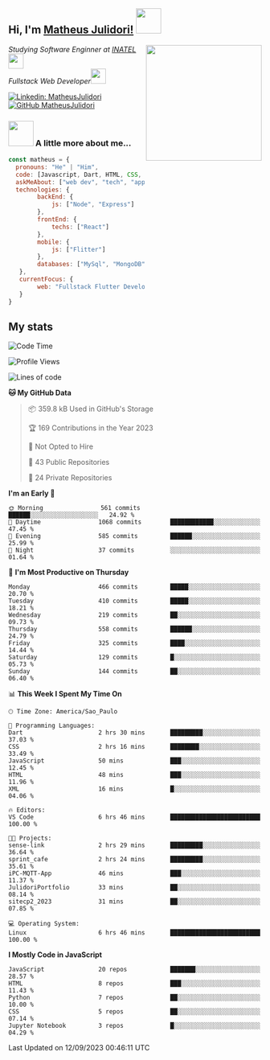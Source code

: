 <h2> Hi, I'm <a href="https://matheusjulidori.github.io" target="_blank">Matheus Julidori!</a> <img src="https://media.giphy.com/media/12oufCB0MyZ1Go/giphy.gif" width="50"></h2>
<img align='right' src="https://media.giphy.com/media/3oKIPnAiaMCws8nOsE/giphy.gif" width="230" height="auto">
<p><em>Studying Software Enginner at <a href="http://www.inatel.br" target="_blank">INATEL</a><img src="https://media.giphy.com/media/fYSnHlufseco8Fh93Z/giphy.gif" width="30"></br>
  Fullstack Web Developer<img src="https://media.giphy.com/media/WUlplcMpOCEmTGBtBW/giphy.gif" width="30">
</em></p>

[![Linkedin: MatheusJulidori](https://img.shields.io/badge/-MatheusJulidori-blue?style=flat-square&logo=Linkedin&logoColor=white&link=https://www.linkedin.com/in/MatheusJulidori/)](https://www.linkedin.com/in/MatheusJulidori/)
[![GitHub MatheusJulidori](https://img.shields.io/github/followers/matheusjulidori?label=follow&style=social)](https://github.com/MatheusJulidori)


### <img src="https://media.giphy.com/media/VgCDAzcKvsR6OM0uWg/giphy.gif" width="50"> A little more about me...  

```javascript
const matheus = {
  pronouns: "He" | "Him",
  code: [Javascript, Dart, HTML, CSS, Python, Java, C++],
  askMeAbout: ["web dev", "tech", "app dev", "games"],
  technologies: {
        backEnd: {
            js: ["Node", "Express"]
        },
        frontEnd: {
            techs: ["React"]
        },
        mobile: {
            js: ["Flitter"]
        },
        databases: ["MySql", "MongoDB","PostgreSQL","MariaDB"],
   },
   currentFocus: {
        web: "Fullstack Flutter Development"
   }
}
```
<h2>My stats</h2>

<!--START_SECTION:waka-->
![Code Time](http://img.shields.io/badge/Code%20Time-345%20hrs%209%20mins-blue)

![Profile Views](http://img.shields.io/badge/Profile%20Views-0-blue)

![Lines of code](https://img.shields.io/badge/From%20Hello%20World%20I%27ve%20Written-7.1%20million%20lines%20of%20code-blue)

**🐱 My GitHub Data** 

> 📦 359.8 kB Used in GitHub's Storage 
 > 
> 🏆 169 Contributions in the Year 2023
 > 
> 🚫 Not Opted to Hire
 > 
> 📜 43 Public Repositories 
 > 
> 🔑 24 Private Repositories 
 > 
**I'm an Early 🐤** 

```text
🌞 Morning                561 commits         ██████░░░░░░░░░░░░░░░░░░░   24.92 % 
🌆 Daytime                1068 commits        ████████████░░░░░░░░░░░░░   47.45 % 
🌃 Evening                585 commits         ██████░░░░░░░░░░░░░░░░░░░   25.99 % 
🌙 Night                  37 commits          ░░░░░░░░░░░░░░░░░░░░░░░░░   01.64 % 
```
📅 **I'm Most Productive on Thursday** 

```text
Monday                   466 commits         █████░░░░░░░░░░░░░░░░░░░░   20.70 % 
Tuesday                  410 commits         █████░░░░░░░░░░░░░░░░░░░░   18.21 % 
Wednesday                219 commits         ██░░░░░░░░░░░░░░░░░░░░░░░   09.73 % 
Thursday                 558 commits         ██████░░░░░░░░░░░░░░░░░░░   24.79 % 
Friday                   325 commits         ████░░░░░░░░░░░░░░░░░░░░░   14.44 % 
Saturday                 129 commits         █░░░░░░░░░░░░░░░░░░░░░░░░   05.73 % 
Sunday                   144 commits         ██░░░░░░░░░░░░░░░░░░░░░░░   06.40 % 
```


📊 **This Week I Spent My Time On** 

```text
🕑︎ Time Zone: America/Sao_Paulo

💬 Programming Languages: 
Dart                     2 hrs 30 mins       █████████░░░░░░░░░░░░░░░░   37.03 % 
CSS                      2 hrs 16 mins       ████████░░░░░░░░░░░░░░░░░   33.49 % 
JavaScript               50 mins             ███░░░░░░░░░░░░░░░░░░░░░░   12.45 % 
HTML                     48 mins             ███░░░░░░░░░░░░░░░░░░░░░░   11.96 % 
XML                      16 mins             █░░░░░░░░░░░░░░░░░░░░░░░░   04.06 % 

🔥 Editors: 
VS Code                  6 hrs 46 mins       █████████████████████████   100.00 % 

🐱‍💻 Projects: 
sense-link               2 hrs 29 mins       █████████░░░░░░░░░░░░░░░░   36.64 % 
sprint_cafe              2 hrs 24 mins       █████████░░░░░░░░░░░░░░░░   35.61 % 
iPC-MQTT-App             46 mins             ███░░░░░░░░░░░░░░░░░░░░░░   11.37 % 
JulidoriPortfolio        33 mins             ██░░░░░░░░░░░░░░░░░░░░░░░   08.14 % 
sitecp2_2023             31 mins             ██░░░░░░░░░░░░░░░░░░░░░░░   07.85 % 

💻 Operating System: 
Linux                    6 hrs 46 mins       █████████████████████████   100.00 % 
```

**I Mostly Code in JavaScript** 

```text
JavaScript               20 repos            ███████░░░░░░░░░░░░░░░░░░   28.57 % 
HTML                     8 repos             ███░░░░░░░░░░░░░░░░░░░░░░   11.43 % 
Python                   7 repos             ██░░░░░░░░░░░░░░░░░░░░░░░   10.00 % 
CSS                      5 repos             ██░░░░░░░░░░░░░░░░░░░░░░░   07.14 % 
Jupyter Notebook         3 repos             █░░░░░░░░░░░░░░░░░░░░░░░░   04.29 % 
```




 Last Updated on 12/09/2023 00:46:11 UTC
<!--END_SECTION:waka-->
